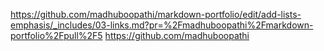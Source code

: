https://github.com/madhuboopathi/markdown-portfolio/edit/add-lists-emphasis/_includes/03-links.md?pr=%2Fmadhuboopathi%2Fmarkdown-portfolio%2Fpull%2F5
https://github.com/madhuboopathi
